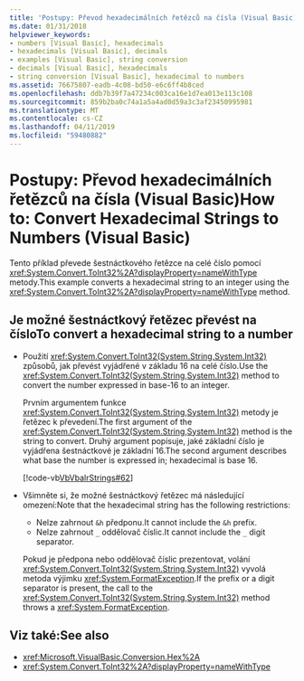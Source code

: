 ```yaml
---
title: 'Postupy: Převod hexadecimálních řetězců na čísla (Visual Basic)'
ms.date: 01/31/2018
helpviewer_keywords:
- numbers [Visual Basic], hexadecimals
- hexadecimals [Visual Basic], decimals
- examples [Visual Basic], string conversion
- decimals [Visual Basic], hexadecimals
- string conversion [Visual Basic], hexadecimal to numbers
ms.assetid: 76675807-eadb-4c08-bd50-e6c6ff4b8ced
ms.openlocfilehash: ddb7b39f7a47234c003ca16e1d7ea013e113c108
ms.sourcegitcommit: 859b2ba0c74a1a5a4ad0d59a3c3af23450995981
ms.translationtype: MT
ms.contentlocale: cs-CZ
ms.lasthandoff: 04/11/2019
ms.locfileid: "59480882"
---
```

# <a name="how-to-convert-hexadecimal-strings-to-numbers-visual-basic"></a><span data-ttu-id="ad00f-102">Postupy: Převod hexadecimálních řetězců na čísla (Visual Basic)</span><span class="sxs-lookup"><span data-stu-id="ad00f-102">How to: Convert Hexadecimal Strings to Numbers (Visual Basic)</span></span>

<span data-ttu-id="ad00f-103">Tento příklad převede šestnáctkového řetězce na celé číslo pomocí <xref:System.Convert.ToInt32%2A?displayProperty=nameWithType> metody.</span><span class="sxs-lookup"><span data-stu-id="ad00f-103">This example converts a hexadecimal string to an integer using the <xref:System.Convert.ToInt32%2A?displayProperty=nameWithType> method.</span></span>

## <a name="to-convert-a-hexadecimal-string-to-a-number"></a><span data-ttu-id="ad00f-104">Je možné šestnáctkový řetězec převést na číslo</span><span class="sxs-lookup"><span data-stu-id="ad00f-104">To convert a hexadecimal string to a number</span></span>

- <span data-ttu-id="ad00f-105">Použití <xref:System.Convert.ToInt32(System.String,System.Int32)> způsobů, jak převést vyjádřené v základu 16 na celé číslo.</span><span class="sxs-lookup"><span data-stu-id="ad00f-105">Use the <xref:System.Convert.ToInt32(System.String,System.Int32)> method to convert the number expressed in base-16 to an integer.</span></span>

  <span data-ttu-id="ad00f-106">Prvním argumentem funkce <xref:System.Convert.ToInt32(System.String,System.Int32)> metody je řetězec k převedení.</span><span class="sxs-lookup"><span data-stu-id="ad00f-106">The first argument of the <xref:System.Convert.ToInt32(System.String,System.Int32)> method is the string to convert.</span></span> <span data-ttu-id="ad00f-107">Druhý argument popisuje, jaké základní číslo je vyjádřena šestnáctkové je základní 16.</span><span class="sxs-lookup"><span data-stu-id="ad00f-107">The second argument describes what base the number is expressed in; hexadecimal is base 16.</span></span>

  [!code-vb[VbVbalrStrings#62](~/samples/snippets/visualbasic/VS_Snippets_VBCSharp/VbVbalrStrings/VB/Class2.vb#62)]

- <span data-ttu-id="ad00f-108">Všimněte si, že možné šestnáctkový řetězec má následující omezení:</span><span class="sxs-lookup"><span data-stu-id="ad00f-108">Note that the hexadecimal string has the following restrictions:</span></span>

  - <span data-ttu-id="ad00f-109">Nelze zahrnout `&h` předponu.</span><span class="sxs-lookup"><span data-stu-id="ad00f-109">It cannot include the `&h` prefix.</span></span>
  - <span data-ttu-id="ad00f-110">Nelze zahrnout `_` oddělovač číslic.</span><span class="sxs-lookup"><span data-stu-id="ad00f-110">It cannot include the `_` digit separator.</span></span>

  <span data-ttu-id="ad00f-111">Pokud je předpona nebo oddělovač číslic prezentovat, volání <xref:System.Convert.ToInt32(System.String,System.Int32)> vyvolá metoda výjimku <xref:System.FormatException>.</span><span class="sxs-lookup"><span data-stu-id="ad00f-111">If the prefix or a digit separator is present, the call to the <xref:System.Convert.ToInt32(System.String,System.Int32)> method throws a <xref:System.FormatException>.</span></span>

## <a name="see-also"></a><span data-ttu-id="ad00f-112">Viz také:</span><span class="sxs-lookup"><span data-stu-id="ad00f-112">See also</span></span>

- <xref:Microsoft.VisualBasic.Conversion.Hex%2A>
- <xref:System.Convert.ToInt32%2A?displayProperty=nameWithType>
